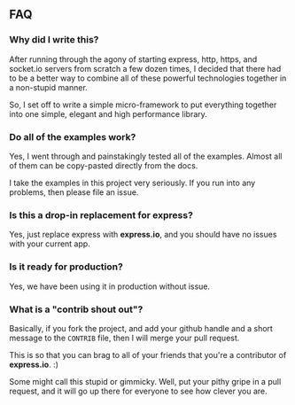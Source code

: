 
## FAQ

### Why did I write this?

After running through the agony of starting express, http, https, and socket.io servers from scratch a few dozen times, I decided that there had to be a better way to combine all of these powerful technologies together in a non-stupid manner.  

So, I set off to write a simple micro-framework to put everything together into one simple, elegant and high performance library.

### Do all of the examples work?

Yes, I went through and painstakingly tested all of the examples.  Almost all of them can be copy-pasted directly from the docs.

I take the examples in this project very seriously.  If you run into any problems, then please file an issue.

### Is this a drop-in replacement for express?

Yes, just replace express with __express.io__, and you should have no issues with your current app.

### Is it ready for production?

Yes, we have been using it in production without issue.

### What is a "contrib shout out"?

Basically, if you fork the project, and add your github handle and a short message to the `CONTRIB` file, then I will merge your pull request.

This is so that you can brag to all of your friends that you're a contributor of __express.io__. :)

Some might call this stupid or gimmicky.  Well, put your pithy gripe in a pull request, and it will go up there for everyone to see how clever you are.
